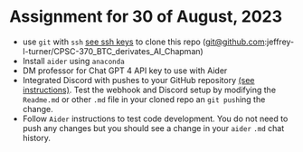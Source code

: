 # Assignment for 30 of August, 2023

* use `git` with `ssh` [see ssh keys](https://docs.github.com/en/authentication/connecting-to-github-with-ssh/about-ssh) to clone this repo (git@github.com:jeffrey-l-turner/CPSC-370_BTC_derivates_AI_Chapman)
* Install `aider` using `anaconda`
* DM professor for Chat GPT 4 API key to use with Aider
* Integrated Discord with pushes to your GitHub repository [(see instructions)](https://dev.to/inezabonte/how-to-get-github-notifications-on-your-discord-server-2j9o). Test the webhook and Discord setup by modifying the `Readme.md` or other `.md` file in your cloned repo an `git push`ing the change.
* Follow `Aider` instructions to test code development. You do not need to push any changes but you should see a change in your `aider` `.md` chat history.
